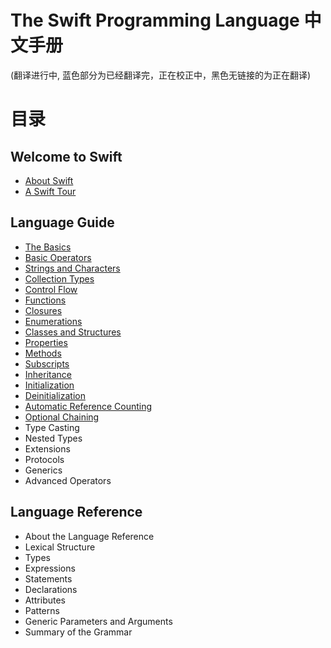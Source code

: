 The Swift Programming Language 中文手册
======================================

(翻译进行中, 蓝色部分为已经翻译完，正在校正中，黑色无链接的为正在翻译)

# 目录

## Welcome to Swift

-  [About Swift](https://github.com/IT8090/Swift/blob/master/Handbook/The%20Swift%20Programming%20Language/01.Welcome%20to%20Swift/01.About%20Swift.md)
-  [A Swift Tour](https://github.com/IT8090/Swift/blob/master/Handbook/The%20Swift%20Programming%20Language/01.Welcome%20to%20Swift/02.A%20Swift%20Tour.md)

## Language Guide

-  [The Basics](https://github.com/IT8090/Swift/blob/master/Handbook/The%20Swift%20Programming%20Language/02.Language%20Guide/01.The%20Basics.md)
-  [Basic Operators](https://github.com/IT8090/Swift/blob/master/Handbook/The%20Swift%20Programming%20Language/02.Language%20Guide/02.Basic%20Operators.md)
-  [Strings and Characters](https://github.com/IT8090/Swift/blob/master/Handbook/The%20Swift%20Programming%20Language/02.Language%20Guide/03.Strings%20and%20Characters.md)
-  [Collection Types](https://github.com/IT8090/Swift/blob/master/Handbook/The%20Swift%20Programming%20Language/02.Language%20Guide/04.Collection%20Types.md)
-  [Control Flow](https://github.com/IT8090/Swift/blob/master/Handbook/The%20Swift%20Programming%20Language/02.Language%20Guide/05.Control%20Flow.md)
-  [Functions](https://github.com/IT8090/Swift/blob/master/Handbook/The%20Swift%20Programming%20Language/02.Language%20Guide/06.Functions.md)
-  [Closures](https://github.com/IT8090/Swift/blob/master/Handbook/The%20Swift%20Programming%20Language/02.Language%20Guide/07.Closures.md)
-  [Enumerations](https://github.com/IT8090/Swift/blob/master/Handbook/The%20Swift%20Programming%20Language/02.Language%20Guide/08.Enumerations.md)
-  [Classes and Structures](https://github.com/IT8090/Swift/blob/master/Handbook/The%20Swift%20Programming%20Language/02.Language%20Guide/09.Classes%20and%20Structures.md)
-  [Properties](https://github.com/IT8090/Swift/blob/master/Handbook/The%20Swift%20Programming%20Language/02.Language%20Guide/10.Properties.md)
-  [Methods](https://github.com/IT8090/Swift/blob/master/Handbook/The%20Swift%20Programming%20Language/02.Language%20Guide/11.Methods.md)
-  [Subscripts](https://github.com/IT8090/Swift/blob/master/Handbook/The%20Swift%20Programming%20Language/02.Language%20Guide/12.Subscripts.md)
-  [Inheritance](https://github.com/IT8090/Swift/blob/master/Handbook/The%20Swift%20Programming%20Language/02.Language%20Guide/13.Inheritance.md)
-  [Initialization](https://github.com/IT8090/Swift/blob/master/Handbook/The%20Swift%20Programming%20Language/02.Language%20Guide/14.Initialization.md)
-  [Deinitialization](https://github.com/IT8090/Swift/blob/master/Handbook/The%20Swift%20Programming%20Language/02.Language%20Guide/15.Deinitialization.md)
-  [Automatic Reference Counting](https://github.com/IT8090/Swift/blob/master/Handbook/The%20Swift%20Programming%20Language/02.Language%20Guide/16.Automatic%20Reference%20Counting.md)
-  [Optional Chaining](https://github.com/IT8090/Swift/blob/master/Handbook/The%20Swift%20Programming%20Language/02.Language%20Guide/17.Optional%20Chaining.md)
-  Type Casting
-  Nested Types
-  Extensions
-  Protocols
-  Generics
-  Advanced Operators

## Language Reference

-  About the Language Reference
-  Lexical Structure
-  Types
-  Expressions
-  Statements
-  Declarations
-  Attributes
-  Patterns
-  Generic Parameters and Arguments
-  Summary of the Grammar
